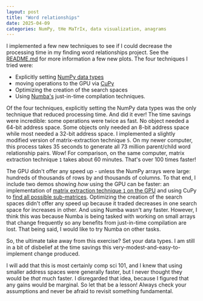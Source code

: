 ```yaml
---
layout: post
title: "Word relationships"
date: 2025-04-09
categories: NumPy, tHe MaTrIx, data visualization, anagrams
---
```


I implemented a few new techniques to see if I could decrease the processing time in my finding word relationships project. See the [README.md](https://github.com/mike-babb/finding_anagrams?tab=readme-ov-file#update-may-10-2025) for more information a few new plots. The four techniques I tried were:
* Explicitly setting [NumPy data types](https://numpy.org/doc/stable/user/basics.types.html)
* moving operations to the GPU via [CuPy](https://cupy.dev/)
* Optimizing the creation of the search spaces
* Using [Numba's](https://numba.pydata.org/) just-in-time compilation techniques.

Of the four techniques, explicitly setting the NumPy data types was the only technique that reduced processing time. And did it ever! The time savings were incredible: some operations were twice as fast. No object needed a 64-bit address space. Some objects only needed an 8-bit address space while most needed a 32-bit address space. I implemented a slightly modified version of matrix-extraction technique `5`. On my newer computer, this process takes 35 seconds to generate all 73 million parent/child word relationship pairs. Wow! For comparison, on the same computer, matrix extraction technique `1` takes about 60 minutes. That's over 100 times faster!

The GPU didn't offer any speed up - unless the NumPy arrays were large: hundreds of thousands of rows by and thousands of columns. To that end, I include two demos showing *how* using the GPU can be faster: an implementation of [matrix extraction technique `1` on the GPU](https://github.com/mike-babb/finding_anagrams/blob/main/code/Exp_02_demo_cupy.ipynb) and using CuPy to [find all possible sub-matrices](https://github.com/mike-babb/finding_anagrams/blob/main/code/Exp_04_compute_sizes_of_all_search_spaces.ipynb). Optimizing the creation of the search spaces didn't offer any speed up because it traded decreases in one search space for increases in other. And using Numba wasn't any faster. However, I think this was because Numba is being tasked with working on small arrays that change frequently so any benefits from just-in-time compilation are lost. That being said, I would like to try Numba on other tasks. 

So, the ultimate take away from this exercise? Set your data types. I am still in a bit of disbelief at the time savings this very-modest-and-easy-to-implement change produced.

I will add that this is most certainly comp sci 101, and I knew that using smaller address spaces were generally faster, but I never thought they would be *that* much faster. I disregarded that idea, because I figured that any gains would be marginal. So let that be a lesson! Always check your assumptions and never be afraid to revisit something fundamental.  